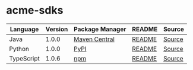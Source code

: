 # acme-sdks

|Language|Version|Package Manager|README|Source|
|-|-|-|-|-|
|Java|1.0.0|[Maven Central](https://central.sonatype.com/artifact/com.acme/acme-java-sdk/1.0.0)|[README](https://github.com/konfig-dev/acme-sdks/tree/main/java#readme)|[Source](https://github.com/konfig-dev/acme-sdks/tree/main/java)|
|Python|1.0.0|[PyPI](https://pypi.org/project/acme-python-sdk/1.0.0)|[README](https://github.com/konfig-dev/acme-sdks/tree/main/python#readme)|[Source](https://github.com/konfig-dev/acme-sdks/tree/main/python)|
|TypeScript|1.0.6|[npm](https://www.npmjs.com/package/acme-typescript-sdk/v/1.0.6)|[README](https://github.com/konfig-dev/acme-sdks/tree/main/typescript#readme)|[Source](https://github.com/konfig-dev/acme-sdks/tree/main/typescript)|